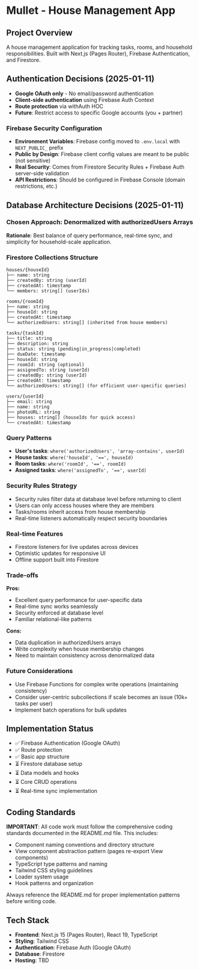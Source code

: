 # Mullet - House Management App

## Project Overview
A house management application for tracking tasks, rooms, and household responsibilities. Built with Next.js (Pages Router), Firebase Authentication, and Firestore.

## Authentication Decisions (2025-01-11)
- **Google OAuth only** - No email/password authentication
- **Client-side authentication** using Firebase Auth Context
- **Route protection** via withAuth HOC
- **Future**: Restrict access to specific Google accounts (you + partner)

### Firebase Security Configuration
- **Environment Variables**: Firebase config moved to `.env.local` with `NEXT_PUBLIC_` prefix
- **Public by Design**: Firebase client config values are meant to be public (not sensitive)
- **Real Security**: Comes from Firestore Security Rules + Firebase Auth server-side validation
- **API Restrictions**: Should be configured in Firebase Console (domain restrictions, etc.)

## Database Architecture Decisions (2025-01-11)

### Chosen Approach: Denormalized with authorizedUsers Arrays

**Rationale**: Best balance of query performance, real-time sync, and simplicity for household-scale application.

### Firestore Collections Structure

```
houses/{houseId}
├── name: string
├── createdBy: string (userId)
├── createdAt: timestamp
└── members: string[] (userIds)

rooms/{roomId}
├── name: string
├── houseId: string
├── createdAt: timestamp
└── authorizedUsers: string[] (inherited from house members)

tasks/{taskId}
├── title: string
├── description: string
├── status: string (pending|in_progress|completed)
├── dueDate: timestamp
├── houseId: string
├── roomId: string (optional)
├── assignedTo: string (userId)
├── createdBy: string (userId)
├── createdAt: timestamp
└── authorizedUsers: string[] (for efficient user-specific queries)

users/{userId}
├── email: string
├── name: string
├── photoURL: string
├── houses: string[] (houseIds for quick access)
└── createdAt: timestamp
```

### Query Patterns
- **User's tasks**: `where('authorizedUsers', 'array-contains', userId)`
- **House tasks**: `where('houseId', '==', houseId)`
- **Room tasks**: `where('roomId', '==', roomId)`
- **Assigned tasks**: `where('assignedTo', '==', userId)`

### Security Rules Strategy
- Security rules filter data at database level before returning to client
- Users can only access houses where they are members
- Tasks/rooms inherit access from house membership
- Real-time listeners automatically respect security boundaries

### Real-time Features
- Firestore listeners for live updates across devices
- Optimistic updates for responsive UI
- Offline support built into Firestore

### Trade-offs
**Pros:**
- Excellent query performance for user-specific data
- Real-time sync works seamlessly
- Security enforced at database level
- Familiar relational-like patterns

**Cons:**
- Data duplication in authorizedUsers arrays
- Write complexity when house membership changes
- Need to maintain consistency across denormalized data

### Future Considerations
- Use Firebase Functions for complex write operations (maintaining consistency)
- Consider user-centric subcollections if scale becomes an issue (10k+ tasks per user)
- Implement batch operations for bulk updates

## Implementation Status
- ✅ Firebase Authentication (Google OAuth)
- ✅ Route protection
- ✅ Basic app structure
- ⏳ Firestore database setup
- ⏳ Data models and hooks
- ⏳ Core CRUD operations
- ⏳ Real-time sync implementation

## Coding Standards
**IMPORTANT**: All code work must follow the comprehensive coding standards documented in the README.md file. This includes:
- Component naming conventions and directory structure
- View component abstraction pattern (pages re-export View components)
- TypeScript type patterns and naming
- Tailwind CSS styling guidelines
- Loader system usage
- Hook patterns and organization

Always reference the README.md for proper implementation patterns before writing code.

## Tech Stack
- **Frontend**: Next.js 15 (Pages Router), React 19, TypeScript
- **Styling**: Tailwind CSS
- **Authentication**: Firebase Auth (Google OAuth)
- **Database**: Firestore
- **Hosting**: TBD